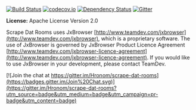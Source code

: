 [![Build Status](https://travis-ci.org/Hronom/scrape-dat-website.svg?branch=master)](https://travis-ci.org/Hronom/scrape-dat-website)
[![codecov.io](https://codecov.io/github/Hronom/scrape-dat-website/coverage.svg?branch=master)](https://codecov.io/github/Hronom/scrape-dat-website?branch=master)
[![Dependency Status](https://www.versioneye.com/user/projects/5647503fb5b03d00280008d8/badge.svg?style=flat)](https://www.versioneye.com/user/projects/5647503fb5b03d00280008d8)
[![Gitter](https://badges.gitter.im/Join%20Chat.svg)](https://gitter.im/Hronom/scrape-dat-website?utm_source=badge&utm_medium=badge&utm_campaign=pr-badge)

**License:** Apache License Version 2.0

Scrape Dat Rooms uses JxBrowser [http://www.teamdev.com/jxbrowser](http://www.teamdev.com/jxbrowser), which is a proprietary software. The use of JxBrowser is governed by JxBrowser Product Licence Agreement  [http://www.teamdev.com/jxbrowser-licence-agreement](http://www.teamdev.com/jxbrowser-licence-agreement). If you would like to use JxBrowser in your development, please contact TeamDev.

[![Join the chat at https://gitter.im/Hronom/scrape-dat-rooms](https://badges.gitter.im/Join%20Chat.svg)](https://gitter.im/Hronom/scrape-dat-rooms?utm_source=badge&utm_medium=badge&utm_campaign=pr-badge&utm_content=badge)